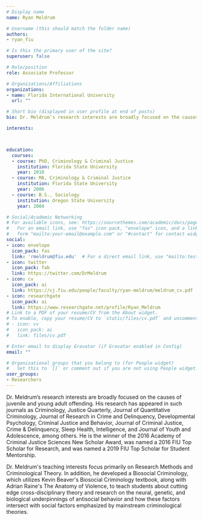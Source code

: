 ```yaml
---
# Display name
name: Ryan Meldrum

# Username (this should match the folder name)
authors:
- ryan_fiu

# Is this the primary user of the site?
superuser: false

# Role/position
role: Associate Professor

# Organizations/Affiliations
organizations:
- name: Florida International University
  url: ""

# Short bio (displayed in user profile at end of posts)
bio: Dr. Meldrum’s research interests are broadly focused on the causes of juvenile and young adult offending.

interests:



education:
  courses:
  - course: PhD, Criminology & Criminal Justice
    institution: Florida State University
    year: 2010
  - course: MA, Criminology & Criminal Justice
    institution: Florida State University
    year: 2006
  - course: B.S., Sociology
    institution: Oregon State University
    year: 2004

# Social/Academic Networking
# For available icons, see: https://sourcethemes.com/academic/docs/page-builder/#icons
#   For an email link, use "fas" icon pack, "envelope" icon, and a link in the
#   form "mailto:your-email@example.com" or "#contact" for contact widget.
social:
- icon: envelope
  icon_pack: fas
  link: 'rmeldrum@fiu.edu'  # For a direct email link, use "mailto:test@example.org".
- icon: twitter
  icon_pack: fab
  link: https://twitter.com/DrMeldrum
- icon: cv
  icon_pack: ai
  link: https://cj.fiu.edu/people/faculty/ryan-meldrum/meldrum_cv.pdf
- icon: researchgate
  icon_pack: ai
  link: https://www.researchgate.net/profile/Ryan_Meldrum
# Link to a PDF of your resume/CV from the About widget.
# To enable, copy your resume/CV to `static/files/cv.pdf` and uncomment the lines below.
# - icon: cv
#   icon_pack: ai
#   link: files/cv.pdf

# Enter email to display Gravatar (if Gravatar enabled in Config)
email: ""

# Organizational groups that you belong to (for People widget)
#   Set this to `[]` or comment out if you are not using People widget.
user_groups:
- Researchers
---
```


Dr. Meldrum’s research interests are broadly focused on the causes of juvenile and young adult offending. His research has appeared in such journals as Criminology, Justice Quarterly, Journal of Quantitative Criminology, Journal of Research in Crime and Delinquency, Developmental Psychology, Criminal Justice and Behavior, Journal of Criminal Justice, Crime & Delinquency, Sleep Health, Intelligence, and Journal of Youth and Adolescence, among others. He is the winner of the 2016 Academy of Criminal Justice Sciences New Scholar Award, was named a 2016 FIU Top Scholar for Research, and was named a 2019 FIU Top Scholar for Student Mentorship.

Dr. Meldrum's teaching interests focus primarily on Research Methods and Criminological Theory. In addition, he developed a Biosocial Criminology, which utilizes Kevin Beaver's Biosocial Criminology textbook, along with Adrian Raine's The Anatomy of Violence, to teach students about cutting edge cross-disciplinary theory and research on the neural, genetic, and biological underpinnings of antisocial behavior and how these factors intersect with social factors emphasized by mainstream criminological theories.